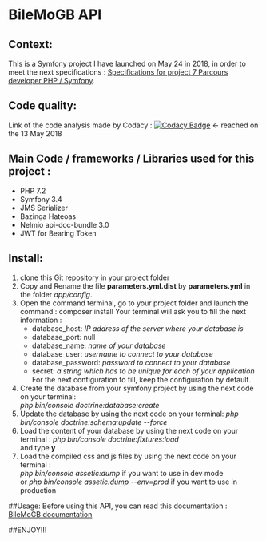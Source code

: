 BileMoGB API
========

## Context:
This is a Symfony project I have launched on May 24 in 2018, in order to meet the next specifications : [Specifications for project 7 Parcours developer PHP / Symfony](https://openclassrooms.com/fr/projects/creez-un-web-service-exposant-une-api).

## Code quality:
Link of the code analysis made by Codacy : [![Codacy Badge](https://api.codacy.com/project/badge/Grade/5e1321b940f641d692d7256b25d26719)](https://www.codacy.com/app/gbernhard44100/snowtricks?utm_source=github.com&amp;utm_medium=referral&amp;utm_content=gbernhard44100/snowtricks&amp;utm_campaign=Badge_Grade) <- reached on the 13 May 2018

## Main Code / frameworks / Libraries used for this project :
* PHP 7.2
* Symfony 3.4
* JMS Serializer 
* Bazinga Hateoas
* Nelmio api-doc-bundle 3.0
* JWT for Bearing Token

## Install:
1. clone this Git repository in your project folder
2. Copy and Rename the file **parameters.yml.dist** by **parameters.yml** in the folder *app/config*.
3. Open the command terminal, go to your project folder and launch the command : composer install 
   Your terminal will ask you to fill the next information :
    * database_host: *IP address of the server where your database is*
    * database_port: null
    * database_name: *name of your database*
    * database_user: *username to connect to your database*
    * database_password: *password to connect to your database*
    * secret: *a string which has to be unique for each of your application* 
    For the next configuration to fill, keep the configuration by default.
4. Create the database from your symfony project by using the next code on your terminal:  
*php bin/console doctrine:database:create*
5. Update the database by using the next code on your terminal: *php bin/console doctrine:schema:update --force*
6. Load the content of your database by using the next code on your terminal : *php bin/console doctrine:fixtures:load*  
and type **y**
7. Load the compiled css and js files by using the next code on your terminal :  
*php bin/console assetic:dump* if you  want to use in dev mode  
or *php bin/console assetic:dump --env=prod* if you want to use in production

##Usage:
Before using this API, you can read this documentation : [BileMoGB documentation](http://bilemogb.bernharddesign.ovh/api/doc)

##ENJOY!!!